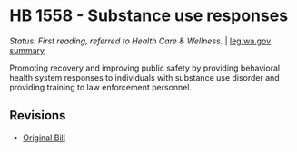 # HB 1558 - Substance use responses
*Status: First reading, referred to Health Care & Wellness.* | [leg.wa.gov summary](https://app.leg.wa.gov/billsummary?BillNumber=1558&Year=2021)

Promoting recovery and improving public safety by providing behavioral health system responses to individuals with substance use disorder and providing training to law enforcement personnel.

## Revisions
* [Original Bill](1/)